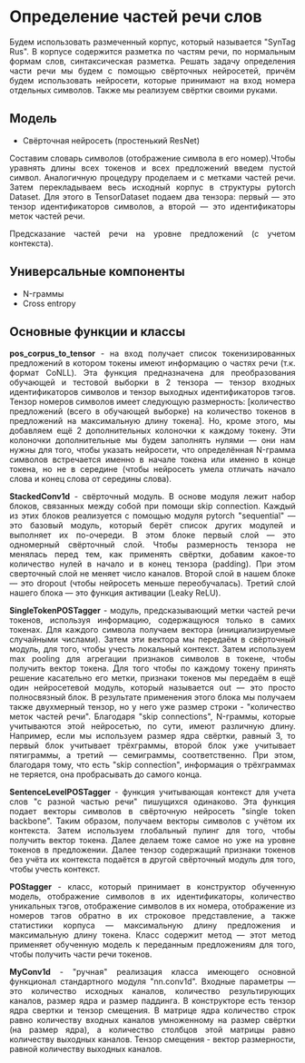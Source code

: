 #  Определение частей речи слов    

<p align="justify">
Будем использовать размеченный корпус, который называется "SynTag Rus". В корпусе содержится разметка по частям речи, по нормальным формам слов, синтаксическая разметка. Решать задачу определения части речи мы будем с помощью свёрточных нейросетей, причём будем использовать нейросети, которые принимают на вход номера отдельных символов. Также мы реализуем свёртки своими руками. 
</p>

## Модель     

* Cвёрточная нейросеть (простенький ResNet)


<p align="justify">
Составим словарь символов (отображение символа в его номер).Чтобы уравнять длины всех токенов и всех предложений введем пустой символ. Аналогичную процедуру проделаем и с метками частей речи. Затем перекладываем весь исходный корпус  в структуры pytorch Dataset. Для этого в TensorDataset подаем два тензора: первый — это тензор идентификаторов символов, а второй — это идентификаторы меток частей речи.
</p>

<p align="justify">
Предсказание частей речи на уровне предложений (с учетом контекста).
</p>

##  Универсальные компоненты  
 * N-граммы
 * Cross entropy


## Основные функции и классы   

<p align="justify">
<b>pos_corpus_to_tensor</b> -  на вход получает список токенизированных предложений в котором токены имеют информацию о частях речи (т.к. формат CoNLL). Эта функция предназначена для преобразования обучающей и тестовой выборки в 2 тензора — тензор входных идентификаторов символов и тензор выходных идентификаторов тэгов. Тензор номеров символов имеет следующую размерность: [количество предложений (всего в обучающей выборке) на количество токенов в предложений на максимальную длину токена]. Но, кроме этого, мы добавляем ещё 2 дополнительных колоночки к каждому токену. Эти колоночки дополнительные мы будем заполнять нулями — они нам нужны для того, чтобы указать нейросети, что определённая N-грамма символов встречается именно в начале токена или именно в конце токена, но не в середине (чтобы нейросеть умела отличать начало слова и конец слова от середины слова).
</p>

<p align="justify">
<b>StackedConv1d</b> - свёрточный модуль. В основе модуля лежит набор блоков, связанных между собой при помощи skip connection. Каждый из этих блоков реализуется с помощью модуля pytorch "sequential" — это базовый модуль, который берёт список других модулей и выполняет их по-очереди. В этом блоке первый слой — это одномерный свёрточный слой. Чтобы размерность тензора не менялась перед тем, как применять свёртки, добавим какое-то количество нулей в начало и в конец тензора (padding). При этом сверточный слой не меняет число каналов. Второй слой в нашем блоке — это dropout (чтобы нейросеть меньше переобучалась). Третий слой нашего блока — это функция активации (Leaky ReLU).
</p>

<p align="justify">
<b>SingleTokenPOSTagger</b> - модуль, предсказывающий метки частей речи токенов, используя информацию, содержащуюся только в самих токенах. Для каждого символа получаем вектора (инициализируемые случайными числами). Затем эти вектора мы передаём в свёрточный модуль, для того, чтобы учесть локальный контекст. Затем используем max pooling для агрегации признаков символов в токене, чтобы получить вектор токена. Для того чтобы по каждому токену принять решение касательно его метки, признаки токенов мы передаём в ещё один нейросетевой модуль, который называется out — это просто полносвязный блок. В результате применения этого блока мы получаем также двухмерный тензор, но у него уже размер строки - "количество меток частей речи". Благодаря "skip connections", N-граммы, которые учитываются этой нейросетью, по сути, имеют различную длину. Например, если мы используем размер ядра свёртки, равный 3, то первый блок учитывает трёхграммы, второй блок уже учитывает пятиграммы, а третий — семиграммы, соответственно. При этом, благодаря тому, что есть "skip connection", информация о трёхграммах не теряется, она пробрасывать до самого конца.
</p>

<p align="justify">
<b>SentenceLevelPOSTagger</b> - функция учитывающая контекст для учета слов "с разной частью речи" пишущихся одинаково.  Эта функция подает векторы символов в свёрточную нейросеть "single token backbone". Таким образом, получаем векторы символов с учётом их контекста. Затем используем глобальный пулинг для того, чтобы получить вектор токена. Далее делаем тоже самое но уже на уровне токенов в предложении. Далее тензор содержащий признаки токенов без учёта их контекста подаётся в другой свёрточный модуль для того, чтобы учесть контекст.
</p>

<p align="justify">
<b>POStagger</b> - класс, который принимает в конструктор обученную модель, отображение символов в их идентификаторы, количество уникальных тэгов, отображение символов в их номера, отображение из номеров тэгов обратно в их строковое представление, а также статистики корпуса — максимальную длину предложения и максимальную длину токена. Класс содержит метод — этот метод применяет обученную модель к переданным предложениям для того, чтобы получить части речи токенов.
</p>

<p align="justify">
<b>MyConv1d</b> - "ручная" реализация класса имеющего основной функционал стандартного модуля "nn.conv1d". Входные параметры — это количество исходных каналов, количество результирующих каналов, размер ядра и размер паддинга. В конструкторе есть тензор ядра свертки и тензор смещения. В матрице ядра количество строк равно количеству входных каналов умноженному на размер свёртки (на размер ядра), а количество столбцов этой матрицы равно количеству выходных каналов. Тензор смещения - вектор размерности, равной количеству выходных каналов. 
</p>
